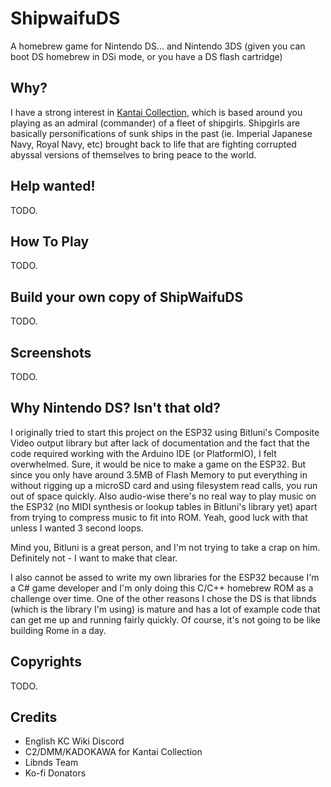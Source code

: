 # ShipwaifuDS
A homebrew game for Nintendo DS... and Nintendo 3DS (given you can boot DS homebrew in DSi mode, or you have a DS flash cartridge)

## Why?
I have a strong interest in [Kantai Collection](http://en.kancollewiki.net), which is based around you playing as an admiral (commander) of a fleet of shipgirls. Shipgirls are basically personifications of sunk ships in the past (ie. Imperial Japanese Navy, Royal Navy, etc) brought back to life that are fighting corrupted abyssal versions of themselves to bring peace to the world.

## Help wanted!
TODO.

## How To Play
TODO.

## Build your own copy of ShipWaifuDS
TODO.

## Screenshots
TODO.

## Why Nintendo DS? Isn't that old?
I originally tried to start this project on the ESP32 using Bitluni's Composite Video output library but after lack of documentation and the fact that the code required working with the Arduino IDE (or PlatformIO), I felt overwhelmed. Sure, it would be nice to make a game on the ESP32. But since you only have around 3.5MB of Flash Memory to put everything in without rigging up a microSD card and using filesystem read calls, you run out of space quickly. Also audio-wise there's no real way to play music on the ESP32 (no MIDI synthesis or lookup tables in Bitluni's library yet) apart from trying to compress music to fit into ROM. Yeah, good luck with that unless I wanted 3 second loops.

Mind you, Bitluni is a great person, and I'm not trying to take a crap on him. Definitely not - I want to make that clear.

I also cannot be assed to write my own libraries for the ESP32 because I'm a C# game developer and I'm only doing this C/C++ homebrew ROM as a challenge over time. One of the other reasons I chose the DS is that libnds (which is the library I'm using) is mature and has a lot of example code that can get me up and running fairly quickly. Of course, it's not going to be like building Rome in a day.

## Copyrights
TODO.

## Credits
- English KC Wiki Discord
- C2/DMM/KADOKAWA for Kantai Collection
- Libnds Team
- Ko-fi Donators
